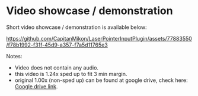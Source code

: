 # Video showcase / demonstration

Short video showcase / demonstration is available below: <!-- (**click** on the image and you **will be redirected to google drive**):-->
  
  <!--[![Watch the video](https://github.com/CapitanMikon/LaserPointerInputPlugin/blob/main/Docs/Video%20showcase/thumbnail.png)](https://drive.google.com/file/d/1sGNpctu9ml0KZk9Z47b1jew4aPfi8f6t/view?usp=sharing)-->

https://github.com/CapitanMikon/LaserPointerInputPlugin/assets/77883550/f78b1992-f31f-45d9-a357-f7a5d11765e3


Notes:
- Video does not contain any audio.
- this video is 1.24x sped up to fit 3 min margin.
- original 1.00x (non-sped up) can be found at google drive, check here: [Google drive link](https://drive.google.com/file/d/1sGNpctu9ml0KZk9Z47b1jew4aPfi8f6t/view?usp=sharing).
